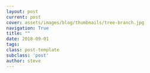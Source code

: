 ```yaml
---
layout: post
current: post
cover: assets/images/blog/thumbnails/tree-branch.jpg
navigation: True
title: ""
date: 2018-09-01
tags: 
class: post-template
subclass: 'post'
author: steve
---
```

